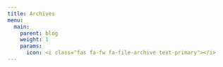 ```yaml
---
title: Archives
menu:
  main:
    parent: blog
    weight: 1
    params:
      icon: <i class="fas fa-fw fa-file-archive text-primary"></i>
---
```

